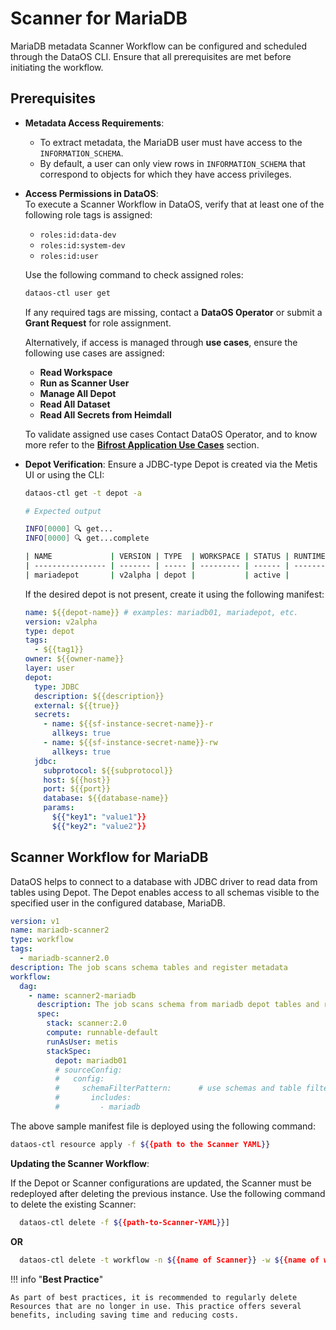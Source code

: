 # Scanner for MariaDB

MariaDB metadata Scanner Workflow can be configured and scheduled through the DataOS CLI. Ensure that all prerequisites are met before initiating the workflow.

## Prerequisites

- **Metadata Access Requirements**:  
    - To extract metadata, the MariaDB user must have access to the `INFORMATION_SCHEMA`.  
    - By default, a user can only view rows in `INFORMATION_SCHEMA` that correspond to objects for which they have access privileges.

- **Access Permissions in DataOS**:  
  To execute a Scanner Workflow in DataOS, verify that at least one of the following role tags is assigned:

    - `roles:id:data-dev`
    - `roles:id:system-dev`
    - `roles:id:user`

    Use the following command to check assigned roles:

    ```bash
    dataos-ctl user get
    ```

    If any required tags are missing, contact a **DataOS Operator** or submit a **Grant Request** for role assignment.

    Alternatively, if access is managed through **use cases**, ensure the following use cases are assigned:

    - **Read Workspace**
    - **Run as Scanner User**
    - **Manage All Depot**
    - **Read All Dataset**
    - **Read All Secrets from Heimdall**

    To validate assigned use cases Contact DataOS Operator, and to know more refer to the [**Bifrost Application Use Cases**](/interfaces/bifrost/ "Bifrost is a Graphical User Interface (GUI) that empowers users to effortlessly create and manage access policies for applications, services, people, and datasets. Bifrost leverages the governance engine of DataOS, Heimdall, to ensure secure and compliant data access through ABAC policies, giving users fine-grained control over the data and resources.") section.

- **Depot Verification**: Ensure a JDBC-type Depot is created via the Metis UI or using the CLI:

    ```bash
    dataos-ctl get -t depot -a

    # Expected output

    INFO[0000] 🔍 get...
    INFO[0000] 🔍 get...complete

    | NAME             | VERSION | TYPE  | WORKSPACE | STATUS | RUNTIME | OWNER      |
    | ---------------- | ------- | ----- | --------- | ------ | ------- | ---------- |
    | mariadepot       | v2alpha | depot |           | active |         | usertest   |

    ```

    If the desired depot is not present, create it using the following manifest:

    ```yaml
    name: ${{depot-name}} # examples: mariadb01, mariadepot, etc.
    version: v2alpha
    type: depot
    tags:
      - ${{tag1}}
    owner: ${{owner-name}}
    layer: user
    depot:
      type: JDBC
      description: ${{description}}
      external: ${{true}}
      secrets:
        - name: ${{sf-instance-secret-name}}-r
          allkeys: true
        - name: ${{sf-instance-secret-name}}-rw
          allkeys: true
      jdbc:
        subprotocol: ${{subprotocol}}
        host: ${{host}}
        port: ${{port}}
        database: ${{database-name}}
        params:
          ${{"key1": "value1"}}
          ${{"key2": "value2"}}
    ```

## Scanner Workflow for MariaDB

DataOS helps to connect to a database with JDBC driver to read data from tables using Depot. The Depot enables access to all schemas visible to the specified user in the configured database, MariaDB.

```yaml
version: v1
name: mariadb-scanner2
type: workflow
tags: 
  - mariadb-scanner2.0
description: The job scans schema tables and register metadata
workflow: 
  dag: 
    - name: scanner2-mariadb
      description: The job scans schema from mariadb depot tables and register metadata to metis2
      spec: 
        stack: scanner:2.0
        compute: runnable-default
        runAsUser: metis
        stackSpec: 
          depot: mariadb01
          # sourceConfig:
          #   config:
          #     schemaFilterPattern:      # use schemas and table filters to get specefic metadata from the data source
          #       includes:
          #         - mariadb     
```

The above sample manifest file is deployed using the following command:

```bash
dataos-ctl resource apply -f ${{path to the Scanner YAML}}
```

**Updating the Scanner Workflow**:

If the Depot or Scanner configurations are updated, the Scanner must be redeployed after deleting the previous instance. Use the following command to delete the existing Scanner:

```bash 
  dataos-ctl delete -f ${{path-to-Scanner-YAML}}]
```

**OR**

```bash
  dataos-ctl delete -t workflow -n ${{name of Scanner}} -w ${{name of workspace}}
```


!!! info "**Best Practice**"

    As part of best practices, it is recommended to regularly delete Resources that are no longer in use. This practice offers several benefits, including saving time and reducing costs.